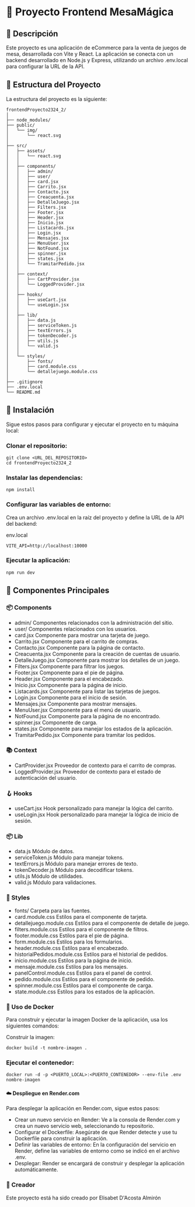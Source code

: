 # 🎲 Proyecto Frontend MesaMágica
## 📄 Descripción

Este proyecto es una aplicación de eCommerce para la venta de juegos de mesa, desarrollada con Vite y React. La aplicación se conecta con un backend desarrollado en Node.js y Express, utilizando un archivo .env.local para configurar la URL de la API.

## 📂 Estructura del Proyecto

La estructura del proyecto es la siguiente:

~~~
frontendProyecto2324_2/
│
├── node_modules/
├── public/
│   └── img/
│       └── react.svg
│
├── src/
│   ├── assets/
│   │   └── react.svg
│   │
│   ├── components/
│   │   ├── admin/
│   │   ├── user/
│   │   ├── card.jsx
│   │   ├── Carrito.jsx
│   │   ├── Contacto.jsx
│   │   ├── Creacuenta.jsx
│   │   ├── DetalleJuego.jsx
│   │   ├── Filters.jsx
│   │   ├── Footer.jsx
│   │   ├── Header.jsx
│   │   ├── Inicio.jsx
│   │   ├── Listacards.jsx
│   │   ├── Login.jsx
│   │   ├── Mensajes.jsx
│   │   ├── MenuUser.jsx
│   │   ├── NotFound.jsx
│   │   ├── spinner.jsx
│   │   ├── states.jsx
│   │   └── TramitarPedido.jsx
│   │
│   ├── context/
│   │   ├── CartProvider.jsx
│   │   └── LoggedProvider.jsx
│   │
│   ├── hooks/
│   │   ├── useCart.jsx
│   │   └── useLogin.jsx
│   │
│   ├── lib/
│   │   ├── data.js
│   │   ├── serviceToken.js
│   │   ├── textErrors.js
│   │   ├── tokenDecoder.js
│   │   ├── utils.js
│   │   └── valid.js
│   │
│   └── styles/
│       ├── fonts/
│       ├── card.module.css
│       └── detallejuego.module.css
│
├── .gitignore
├── .env.local
└── README.md
~~~


## 🚀 Instalación

Sigue estos pasos para configurar y ejecutar el proyecto en tu máquina local:

###  Clonar el repositorio:

~~~
git clone <URL_DEL_REPOSITORIO>
cd frontendProyecto2324_2
~~~

### Instalar las dependencias:
~~~
npm install
~~~

### Configurar las variables de entorno:
Crea un archivo .env.local en la raíz del proyecto y define la URL de la API del backend:

env.local

~~~
VITE_API=http://localhost:10000
~~~


### Ejecutar la aplicación:

~~~
npm run dev
~~~

## 🌟 Componentes Principales
### 📦 Components

* admin/ 
Componentes relacionados con la administración del sitio.
* user/
Componentes relacionados con los usuarios.
* card.jsx
Componente para mostrar una tarjeta de juego.
* Carrito.jsx
Componente para el carrito de compras.
* Contacto.jsx
Componente para la página de contacto.
* Creacuenta.jsx
Componente para la creación de cuentas de usuario.
* DetalleJuego.jsx
Componente para mostrar los detalles de un juego.
* Filters.jsx
Componente para filtrar los juegos.
* Footer.jsx
Componente para el pie de página.
* Header.jsx
Componente para el encabezado.
* Inicio.jsx
Componente para la página de inicio.
* Listacards.jsx
Componente para listar las tarjetas de juegos.
* Login.jsx
Componente para el inicio de sesión.
* Mensajes.jsx
Componente para mostrar mensajes.
* MenuUser.jsx
Componente para el menú de usuario.
* NotFound.jsx
Componente para la página de no encontrado.
* spinner.jsx
Componente de carga.
* states.jsx
Componente para manejar los estados de la aplicación.
* TramitarPedido.jsx
Componente para tramitar los pedidos.

### 📚 Context

* CartProvider.jsx
Proveedor de contexto para el carrito de compras.
* LoggedProvider.jsx
Proveedor de contexto para el estado de autenticación del usuario.

### 🪝 Hooks
* useCart.jsx
Hook personalizado para manejar la lógica del carrito.
* useLogin.jsx
Hook personalizado para manejar la lógica de inicio de sesión.

### 📦 Lib
* data.js
Módulo de datos.
* serviceToken.js
Módulo para manejar tokens.
* textErrors.js
Módulo para manejar errores de texto.
* tokenDecoder.js
Módulo para decodificar tokens.
* utils.js
Módulo de utilidades.
* valid.js
Módulo para validaciones.

### 🎨 Styles

* fonts/
Carpeta para las fuentes.
* card.module.css
Estilos para el componente de tarjeta.
* detallejuego.module.css
Estilos para el componente de detalle de juego.
* filters.module.css
Estilos para el componente de filtros.
* footer.module.css
Estilos para el pie de página.
* form.module.css
Estilos para los formularios.
* header.module.css
Estilos para el encabezado.
* historialPedidos.module.css
Estilos para el historial de pedidos.
* inicio.module.css
Estilos para la página de inicio.
* mensaje.module.css
Estilos para los mensajes.
* panelControl.module.css
Estilos para el panel de control.
* pedido.module.css
Estilos para el componente de pedido.
* spinner.module.css
Estilos para el componente de carga.
* state.module.css
Estilos para los estados de la aplicación.


### 🐳 Uso de Docker

Para construir y ejecutar la imagen Docker de la aplicación, usa los siguientes comandos:

Construir la imagen:

~~~
docker build -t nombre-imagen .
~~~

### Ejecutar el contenedor:

~~~
docker run -d -p <PUERTO_LOCAL>:<PUERTO_CONTENEDOR> --env-file .env nombre-imagen
~~~

#### ☁️ Despliegue en Render.com

Para desplegar la aplicación en Render.com, sigue estos pasos:
* Crear un nuevo servicio en Render:
Ve a la consola de Render.com y crea un nuevo servicio web, seleccionando tu repositorio.
* Configurar el Dockerfile:
Asegúrate de que Render detecte y use tu Dockerfile para construir la aplicación.
* Definir las variables de entorno:
En la configuración del servicio en Render, define las variables de entorno como se indicó en el archivo .env.
* Desplegar:
Render se encargará de construir y desplegar la aplicación automáticamente.

### 📜 Creador
Este proyecto está ha sido creado por Elisabet D'Acosta Almirón